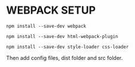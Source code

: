 # WEBPACK SETUP

`npm install --save-dev webpack`

`npm install --save-dev html-webpack-plugin`

`npm install --save-dev style-loader css-loader`

Then add config files, dist folder and src folder.
